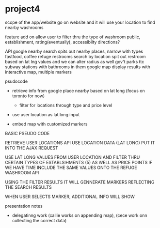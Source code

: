 # project4


scope of the app/website
    go on website and it will use your location to find nearby washrooms
    <!-- maybe a standard radius set up? -->

feature add on
    allow user to filter thru the type of washroom
        public, establishment, rating(eventually), accessibilty
    directions?

API
google nearby search
    spits out nearby places, narrow with types
        fastfood, coffee
refuge restrooms search by location
    spit out restroom based on lat lng values and we can alter radius as well
gov't
    parks
ttc
    subway stations with bathrooms in them
google map
    display results with interactive map, multiple markers



<!-- TO DO -->


psudocode
- retrieve info from google place nearby based on lat long (focus on toronto for now)
    - filter for locations through type and price level


- use user location as lat long input
- embed map with customized markers


BASIC PSEUDO CODE

RETRIEVE USER LOCATIONS API
    USE LOCATION DATA (LAT LONG) PUT IT INTO THE AJAX REQUEST 

USE LAT LONG VALUES FROM USER LOCATION AND FILTER THRU CERTAIN TYPES OF ESTABLSIHMENTS (5) AS WELL AS PRICE POINTS
IF WE HAVE TIME INCLUDE THE SAME VALUES ONTO THE REFUGE WASHROOM API

USING THE FILTER RESULTS IT WILL GENNERATE MARKERS REFLECTING THE SEARCH RESULTS

WHEN USER SELECTS MARKER, ADDITIONAL INFO WILL SHOW 



presentation notes
- delegatinng work (callie works on appending map), (cece work onn collecting the correct data)







